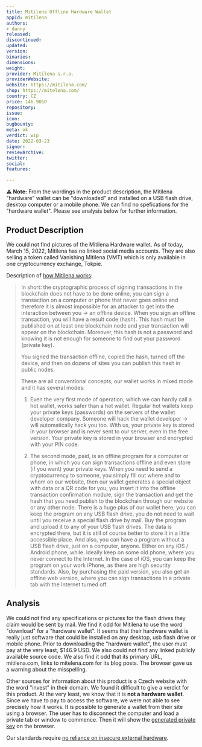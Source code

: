 ```yaml
---
title: Mitilena Offline Hardware Wallet
appId: mitilena
authors:
- danny
released: 
discontinued: 
updated: 
version: 
binaries: 
dimensions: 
weight: 
provider: Mitilena s.r.o.
providerWebsite: 
website: https://mitilena.com/
shop: https://mitelena.com/
country: CZ
price: 146.9USD
repository: 
issue: 
icon: 
bugbounty: 
meta: ok
verdict: wip
date: 2022-03-23
signer: 
reviewArchive: 
twitter: 
social: 
features: 

---
```


**⚠️ Note:** From the wordings in the product description, the Mitilena "hardware" wallet can be "downloaded" and installed on a USB flash drive, desktop computer or a mobile phone. We can find no spefications for the "hardware wallet". Please see analysis below for further information.

## Product Description

We could not find pictures of the Mitilena Hardware wallet. As of today, March 15, 2022, Mitilena has no linked social media accounts. They are also selling a token called Vanishing Mitilena (VMT) which is only available in one cryptocurrency exchange, Tokpie.

Description of [how Mitilena works](https://mitelena.com/differences-between-cold-and-hot-wallets-why-can-mitilena-work-in-both-modes/):

> In short: the cryptographic process of signing transactions in the blockchain does not have to be done online, you can sign a transaction on a computer or phone that never goes online and therefore it is almost impossible for an attacker to get into the interaction between you -> an offline device. When you sign an offline transaction, you will have a result code (hash). This hash must be published on at least one blockchain node and your transaction will appear on the blockchain. Moreover, this hash is not a password and knowing it is not enough for someone to find out your password (private key).
>
> You signed the transaction offline, copied the hash, turned off the device, and then on dozens of sites you can publish this hash in public nodes.
>
> These are all conventional concepts, our wallet works in mixed mode and it has several modes:
>
> 1. Even the very first mode of operation, which we can hardly call a hot wallet, works safer than a hot wallet. Regular hot wallets keep your private keys (passwords) on the servers of the wallet developer company. Someone will hack the wallet developer -> will automatically hack you too. With us, your private key is stored in your browser and is never sent to our server, even in the free version. Your private key is stored in your browser and encrypted with your PIN code.
>
> 2. The second mode, paid, is an offline program for a computer or phone, in which you can sign transactions offline and even store (if you want) your private keys. When you need to send a cryptocurrency to someone, you simply fill out where and to whom on our website, then our wallet generates a special object with data or a QR code for you, you insert it into the offline transaction confirmation module, sign the transaction and get the hash that you need publish to the blockchain through our website or any other node. There is a huge plus of our wallet here, you can keep the program on any USB flash drive, you do not need to wait until you receive a special flash drive by mail. Buy the program and upload it to any of your USB flash drives. The data is encrypted there, but it is still of course better to store it in a little accessible place. And also, you can have a program without a USB flash drive, just on a computer, anyone. Either on any iOS / Android phone, while. Ideally keep on some old phone, where you never connect to the Internet. In the case of iOS, you can keep the program on your work iPhone, as there are high security standards. Also, by purchasing the paid version, you also get an offline web version, where you can sign transactions in a private tab with the Internet turned off.

## Analysis

We could not find any specifications or pictures for the flash drives they claim would be sent by mail. We find it odd for Mitilena to use the word "download" for a "hardware wallet". It seems that their hardware wallet is really just software that could be installed on any desktop, usb flash drive or mobile phone. Prior to downloading the "hardware wallet", the user must pay at the very least, $146.9 USD. We also could not find any linked publicly available source code. We also find it odd that its primary URL, mitilena.com, links to mitelena.com for its blog posts. The browser gave us a warning about the misspelling. 

Other sources for information about this product is a Czech website with the word "invest" in their domain. We found it difficult to give a verdict for this product. At the very least, we know that it is **not a hardware wallet**. Since we have to pay to access the software, we were not able to see precisely how it works. It is possible to generate a wallet from their site using a browser. The user has to disconnect the computer and load a private tab or window to commence. Then it will show the [generated private key](https://generate.mitilena.com) on the browser. 

Our standards require [no reliance on insecure external hardware](/methodology/#what-is-a-hardware-wallet).